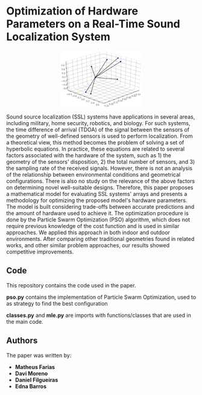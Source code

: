 # Optimization of Hardware Parameters on a Real-Time Sound Localization System

<p align="center">
  <img height = "150" width = auto src="https://raw.githubusercontent.com/matheussfarias/optimizationssl/master/geometry_8_sr24k_R2.eps">
</p>

Sound source localization (SSL) systems have applications in several areas, including military, home security, robotics, and biology. For such systems, the time difference of arrival (TDOA) of the signal between the sensors of the geometry of well-defined sensors is used to perform localization. From a theoretical view, this method becomes the problem of solving a set of hyperbolic equations. In practice, these equations are related to several factors associated with the hardware of the system, such as $1$) the geometry of the sensors' disposition, $2$) the total number of sensors, and $3$) the sampling rate of the received signals. However, there is not an analysis of the relationship between environmental conditions and geometrical configurations.  There is also no study on the relevance of the above factors on determining novel well-suitable designs. Therefore, this paper proposes a mathematical model for evaluating SSL systems' arrays and presents a methodology for optimizing the proposed model's hardware parameters. The model is built considering trade-offs between accurate predictions and the amount of hardware used to achieve it. The optimization procedure is done by the Particle Swarm Optimization (PSO) algorithm, which does not require previous knowledge of the cost function and is used in similar approaches. We applied this approach in both indoor and outdoor environments. After comparing other traditional geometries found in related works, and other similar problem approaches, our results showed competitive improvements.

## Code

This repository contains the code used in the paper. 

**pso.py** contains the implementation of Particle Swarm Optimization, used to as strategy to find the best configuration

**classes.py** and **mle.py** are imports with functions/classes that are used in the main code.

## Authors

The paper was written by:
* **Matheus Farias**
* **Davi Moreno**
* **Daniel Filgueiras**
* **Edna Barros**